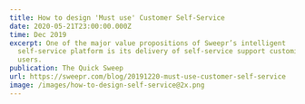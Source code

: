 ```yaml
---
title: How to design 'Must use' Customer Self-Service
date: 2020-05-21T23:00:00.000Z
time: Dec 2019
excerpt: One of the major value propositions of Sweepr’s intelligent
  self-service platform is its delivery of self-service support customized for
  users.
publication: The Quick Sweep
url: https://sweepr.com/blog/20191220-must-use-customer-self-service
image: /images/how-to-design-self-service@2x.png
---
```

